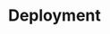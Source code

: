 ---
type: "module"
title: "Deployment"
description: "Manage Pods lifecycle"
weight: 2
banner: "images/deploy.png"
tags: [kubernetes , deployment, kubernetes-resources]
categories: "kubernetes"
level: "beginner"
---